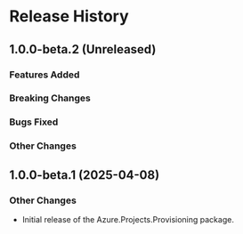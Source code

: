 # Release History

## 1.0.0-beta.2 (Unreleased)

### Features Added

### Breaking Changes

### Bugs Fixed

### Other Changes

## 1.0.0-beta.1 (2025-04-08)

### Other Changes

- Initial release of the Azure.Projects.Provisioning package.
